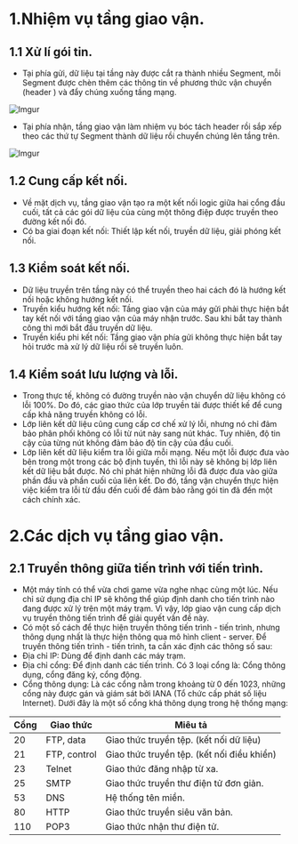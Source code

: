 # 1.Nhiệm vụ tầng giao vận.
## 1.1 Xử lí gói tin.
* Tại phía gửi, dữ liệu tại tầng này được cắt ra thành nhiều Segment, mỗi Segment được chèn thêm các thông tin về phương thức vận chuyển (header ) và đẩy chúng xuống tầng mạng.
 
![Imgur](https://i.imgur.com/Ov87cwi.png)

* Tại phía nhận, tầng giao vận làm nhiệm vụ bóc tách header rồi sắp xếp theo các thứ tự Segment thành dữ liệu rồi chuyển chúng lên tầng trên.

![Imgur](https://i.imgur.com/KFhZo12.png)

## 1.2 Cung cấp kết nối.
* Về mặt dịch vụ, tầng giao vận tạo ra một kết nối logic giữa hai cổng đầu cuối, tất cả các gói dữ liệu của cùng một thông điệp được truyền theo đường kết nối đó.
* Có ba giai đoạn kết nối: Thiết lập kết nối, truyền dữ liệu, giải phóng kết nối.

## 1.3 Kiểm soát kết nối.
* Dữ liệu truyền trên tầng này có thể truyền theo hai cách đó là hướng kết nối hoặc không hướng kết nối.
 * Truyền kiểu hướng kết nối: Tầng giao vận của máy gửi phải thực hiện bắt tay kết nối với tầng giao vận của máy nhận trước. Sau khi bắt tay thành công thì mới bắt đầu truyền dữ liệu.
 * Truyền kiểu phi kết nối: Tầng giao vận phía gửi không thực hiện bắt tay hỏi trước mà xử lý dữ liệu rồi sẽ truyền luôn.

## 1.4 Kiểm soát lưu lượng và lỗi.
* Trong thực tế, không có đường truyền nào vận chuyển dữ liệu không có lỗi 100%. Do đó, các giao thức của lớp truyền tải được thiết kế để cung cấp khả năng truyền không có lỗi.
*	Lớp liên kết dữ liệu cũng cung cấp cơ chế xử lý lỗi, nhưng nó chỉ đảm bảo phân phối không có lỗi từ nút này sang nút khác. Tuy nhiên, độ tin cậy của từng nút không đảm bảo độ tin cậy của đầu cuối.
*	Lớp liên kết dữ liệu kiểm tra lỗi giữa mỗi mạng. Nếu một lỗi được đưa vào bên trong một trong các bộ định tuyến, thì lỗi này sẽ không bị lớp liên kết dữ liệu bắt được. Nó chỉ phát hiện những lỗi đã được đưa vào giữa phần đầu và phần cuối của liên kết. Do đó, tầng vận chuyển thực hiện việc kiểm tra lỗi từ đầu đến cuối để đảm bảo rằng gói tin đã đến một cách chính xác.

# 2.Các dịch vụ tầng giao vận.
## 2.1 Truyền thông giữa tiến trình với tiến trình.
* Một máy tính có thể vừa chơi game vừa nghe nhạc cùng một lúc. Nếu chỉ sử dụng địa chỉ IP sẽ không thể giúp định danh cho tiến trình nào đang được xử lý trên một máy trạm. Vì vậy, lớp giao vận cung cấp dịch vụ truyền thông tiến trình để giải quyết vấn đề này.
*	Có một số cách để thực hiện truyền thông tiến trình - tiến trình, nhưng thông dụng nhất là thực hiện thông qua mô hình client - server. Để truyền thông tiến trình - tiến trình, ta cần xác định các thông số sau:
 * Địa chỉ IP: Dùng để định danh các máy trạm.
 * Địa chỉ cổng: Để định danh các tiến trình. Có 3 loại cổng là: Cổng thông dụng, cổng đăng ký, cổng động.
* Cổng thông dụng: Là các cổng nằm trong khoảng từ 0 đến 1023, những cổng này được gán và giám sát bởi IANA (Tổ chức cấp phát số liệu Internet). Dưới đây là một số cổng khá thông dụng trong hệ thống mạng:

|Cổng|Giao thức|Miêu tả|
|-|-|-|
|20|FTP, data|Giao thức truyền tệp. (kết nối dữ liệu)|
|21|FTP, control|Giao thức truyền tệp. (kết nối điều khiển)|
|23|Telnet|Giao thức đăng nhập từ xa.|
|25|SMTP|Giao thức truyền thư điện tử đơn giản.|
|53|DNS|Hệ thống tên miền.|
|80|HTTP|Giao thức truyền siêu văn bản.|
|110|POP3|Giao thức nhận thư điện tử.|




